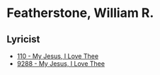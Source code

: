 # Featherstone, William R.

## Lyricist

- [110 - My Jesus, I Love Thee](/hymns/110.md)
- [9288 - My Jesus, I Love Thee](/hymns/9288.md)

